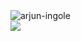 <a>
  <img src="https://komarev.com/ghpvc/?username=Arjun-Ingole&style=for-the-badge" alt="arjun-ingole" /><br>
  <img align="center" src="https://github-readme-stats.vercel.app/api?username=Arjun-Ingole&include_all_commits=true&count_private=true&border_radius=8&theme=tokyonight&include_all_commits=true&&hide=issues" />
</a>
